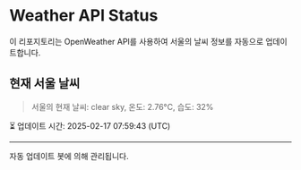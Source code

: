 
# Weather API Status

이 리포지토리는 OpenWeather API를 사용하여 서울의 날씨 정보를 자동으로 업데이트합니다.

## 현재 서울 날씨
> 서울의 현재 날씨: clear sky, 온도: 2.76°C, 습도: 32%

⏳ 업데이트 시간: 2025-02-17 07:59:43 (UTC)

---
자동 업데이트 봇에 의해 관리됩니다.
